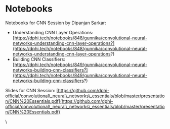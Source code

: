# Notebooks

Notebooks for CNN Session by Dipanjan Sarkar:&#x20;

* Understanding CNN Layer Operations: [https://dphi.tech/notebooks/848/gunnika/convolutional-neural-networks-understanding-cnn-layer-operations?](https://dphi.tech/notebooks/848/gunnika/convolutional-neural-networks-understanding-cnn-layer-operations?)
* Building CNN Classifiers: [https://dphi.tech/notebooks/849/gunnika/convolutional-neural-networks-building-cnn-classifiers?](https://dphi.tech/notebooks/849/gunnika/convolutional-neural-networks-building-cnn-classifiers?)

Slides for CNN Session: [https://github.com/dphi-official/convolutional\_neural\_networks\_essentials/blob/master/presentation/CNN%20Essentials.pdf](https://github.com/dphi-official/convolutional\_neural\_networks\_essentials/blob/master/presentation/CNN%20Essentials.pdf)

\